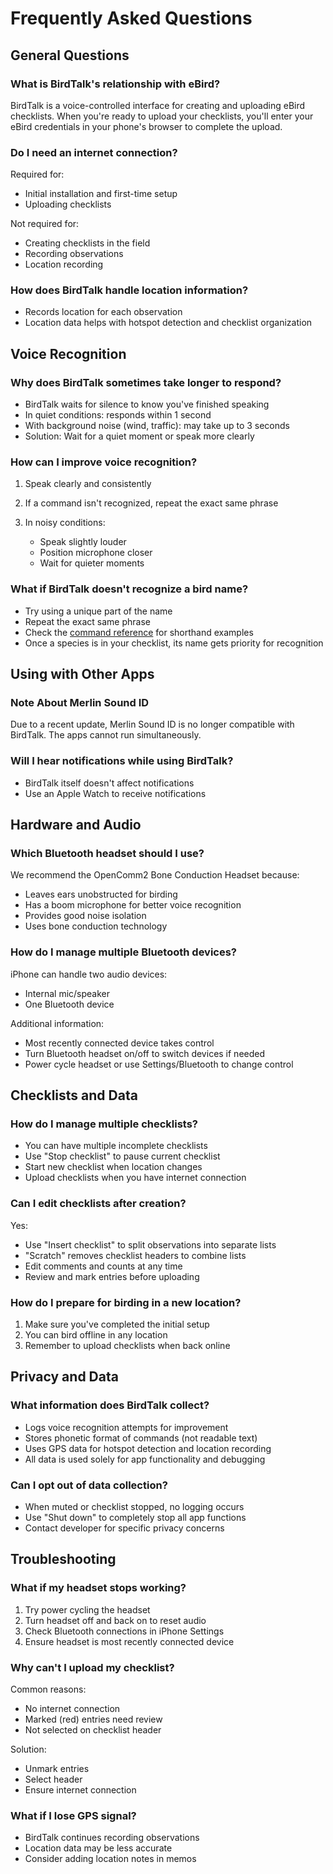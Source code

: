 # Frequently Asked Questions

## General Questions

### What is BirdTalk's relationship with eBird?

BirdTalk is a voice-controlled interface for creating and uploading eBird checklists. When you're ready to upload your checklists, you'll enter your eBird credentials in your phone's browser to complete the upload.

### Do I need an internet connection?

Required for:

- Initial installation and first-time setup
- Uploading checklists

Not required for:

- Creating checklists in the field
- Recording observations
- Location recording

### How does BirdTalk handle location information?

- Records location for each observation
- Location data helps with hotspot detection and checklist organization

## Voice Recognition

### Why does BirdTalk sometimes take longer to respond?

- BirdTalk waits for silence to know you've finished speaking
- In quiet conditions: responds within 1 second
- With background noise (wind, traffic): may take up to 3 seconds
- Solution: Wait for a quiet moment or speak more clearly

### How can I improve voice recognition?

1. Speak clearly and consistently
2. If a command isn't recognized, repeat the exact same phrase
3. In noisy conditions:

   - Speak slightly louder
   - Position microphone closer
   - Wait for quieter moments

### What if BirdTalk doesn't recognize a bird name?

- Try using a unique part of the name
- Repeat the exact same phrase
- Check the [command reference](commands/reference.md) for shorthand examples
- Once a species is in your checklist, its name gets priority for recognition

## Using with Other Apps

### Note About Merlin Sound ID

Due to a recent update, Merlin Sound ID is no longer compatible with BirdTalk. The apps cannot run simultaneously.

### Will I hear notifications while using BirdTalk?

- BirdTalk itself doesn't affect notifications
- Use an Apple Watch to receive notifications

## Hardware and Audio

### Which Bluetooth headset should I use?

We recommend the OpenComm2 Bone Conduction Headset because:

- Leaves ears unobstructed for birding
- Has a boom microphone for better voice recognition
- Provides good noise isolation
- Uses bone conduction technology

### How do I manage multiple Bluetooth devices?

iPhone can handle two audio devices:

- Internal mic/speaker
- One Bluetooth device

Additional information:

- Most recently connected device takes control
- Turn Bluetooth headset on/off to switch devices if needed
- Power cycle headset or use Settings/Bluetooth to change control

## Checklists and Data

### How do I manage multiple checklists?

- You can have multiple incomplete checklists
- Use "Stop checklist" to pause current checklist
- Start new checklist when location changes
- Upload checklists when you have internet connection

### Can I edit checklists after creation?

Yes:

- Use "Insert checklist" to split observations into separate lists
- "Scratch" removes checklist headers to combine lists
- Edit comments and counts at any time
- Review and mark entries before uploading

### How do I prepare for birding in a new location?

1. Make sure you've completed the initial setup
2. You can bird offline in any location
3. Remember to upload checklists when back online

## Privacy and Data

### What information does BirdTalk collect?

- Logs voice recognition attempts for improvement
- Stores phonetic format of commands (not readable text)
- Uses GPS data for hotspot detection and location recording
- All data is used solely for app functionality and debugging

### Can I opt out of data collection?

- When muted or checklist stopped, no logging occurs
- Use "Shut down" to completely stop all app functions
- Contact developer for specific privacy concerns

## Troubleshooting

### What if my headset stops working?

1. Try power cycling the headset
2. Turn headset off and back on to reset audio
3. Check Bluetooth connections in iPhone Settings
4. Ensure headset is most recently connected device

### Why can't I upload my checklist?

Common reasons:

- No internet connection
- Marked (red) entries need review
- Not selected on checklist header

Solution:

- Unmark entries
- Select header
- Ensure internet connection

### What if I lose GPS signal?

- BirdTalk continues recording observations
- Location data may be less accurate
- Consider adding location notes in memos
